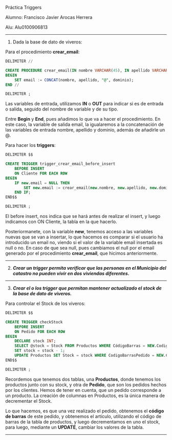 Práctica Triggers

Alumno: Francisco Javier Arocas Herrera

Alu: Alu0100906813

---

1. Dada la base de dato de viveros:

Para el procedimiento **crear_email**:

```sql
DELIMITER //

CREATE PROCEDURE crear_email(IN nombre VARCHAR(45), IN apellido VARCHAR(45), IN dominio VARCHAR(45), OUT email VARCHAR(128))
BEGIN
	SET email := CONCAT(nombre, apellido, "@", dominio);
END //

DELIMITER ;
```

Las variables de entrada, utilizamos **IN** o **OUT** para indicar si es de entrada o salida, seguido del nombre de variable y de su tipo.

Entre **Begin** y **End**, pues añadimos lo que va a hacer el procedimiento. En este caso, la variable de salida email,  la igualaremos a la concatenación de las variables de entrada nombre, apellido y dominio, además de añadirle un @.

Para hacer los **triggers**:

```sql
DELIMITER $$

CREATE TRIGGER trigger_crear_email_before_insert
	BEFORE INSERT
    ON Cliente FOR EACH ROW
BEGIN
	IF new.email = NULL THEN
		SET new.email := crear_email(new.nombre, new.apellido, new.dominio);
	END IF;
END$$

DELIMITER ;
```

El before insert, nos indica que se hará antes de realizar el insert, y luego indicamos con ON Cliente, la tabla en la que hacerlo.

Posteriormanete, con la variable **new**, tenemos acceso a las variables nuevas que se van a insertar, lo que hacemos es comparar si el usuario ha introducido un email no, viendo si el valor de la variable email insertada es null o no. En caso de que sea null, pues cambiamos el null por el email generado por el procedimiento **crear_email**, que hicimos anteriormente.

---

2. ***Crear un trigger permita verificar que las personas en el Municipio del catastro no pueden vivir en dos viviendas diferentes.***



---

3. ***Crear el o los trigger que permitan mantener actualizado el stock de la base de dato de viveros.***

Para controlar el Stock de los viveros:

```sql
DELIMITER $$

CREATE TRIGGER checkStock
	BEFORE INSERT
	ON Pedido FOR EACH ROW
BEGIN
	DECLARE stock INT;
	SELECT @stock = Stock FROM Productos WHERE CódigoBarras = NEW.CodigoBarrasPedido;
	SET stock = stock - 1;
	UPDATE Productos SET Stock = stock WHERE CodigoBarrasPedido = NEW.CodigoBarrasPedido;
END$$

DELIMITER ;
```

Recordemos que tenemos dos tablas, una **Productos**, donde tenemos los productos junto con su stock, y otra de **Pedido**, que son los pedidos hechos por los clientes. Hemos de tener en cuenta, que un pedido corresponde a un producto. La creación de columnas en Productos, es la única manera de decrementar el Stock.

Lo que hacemos, es que una vez realizado el pedido, obtenemos el **código de barras** de este pedido, y obtenemos el artículo, utilizando el código de barras de la tabla de productos, y luego decrementamos en uno el stock, para luego, mediante un **UPDATE**, cambiar los valores de la tabla.

---

